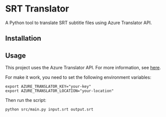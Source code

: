 # SRT Translator

A Python tool to translate SRT subtitle files using Azure Translator API.

## Installation 


## Usage

This project uses the Azure Translator API. For more information, see [here](https://learn.microsoft.com/en-us/azure/ai-services/translator/quickstart-text-rest-api?tabs=python).

For make it work, you need to set the following environment variables:

```
export AZURE_TRANSLATOR_KEY="your-key"
export AZURE_TRANSLATOR_LOCATION="your-location"
```

Then run the script:

```
python src/main.py input.srt output.srt
```